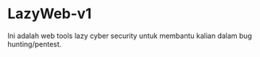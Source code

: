 # LazyWeb-v1
Ini adalah web tools lazy cyber security untuk membantu kalian dalam bug hunting/pentest.
